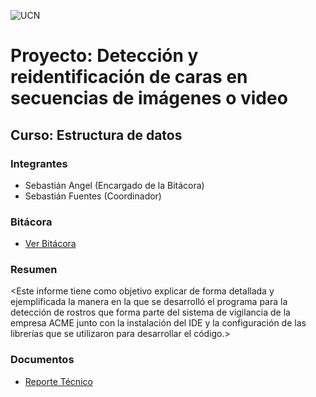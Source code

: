 ![UCN](Docs/Images/60x60-ucn-negro.png)


# Proyecto: Detección y reidentificación de caras en secuencias de imágenes o video
## Curso: Estructura de datos

### Integrantes

* Sebastián Angel (Encargado de la Bitácora)
* Sebastián Fuentes (Coordinador)

### Bitácora

* [Ver Bitácora](Bitacora.md)

### Resumen

<Este informe tiene como objetivo explicar de forma detallada y ejemplificada la manera en la que se desarrolló el programa 
 para la detección de rostros que forma parte del sistema de vigilancia de la empresa ACME junto con la instalación del IDE 
 y la configuración de las librerías que se utilizaron para desarrollar el código.>


### Documentos

* [Reporte Técnico](Docs/README.md)
